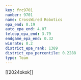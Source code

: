 ```yaml
---
key: frc9701
number: 9701
name: CrossWired Robotics
epa_end: 8.19
auto_epa_end: 4.07
teleop_epa_end: 3.79
endgame_epa_end: 0.32
winrate: 0.2
district_epa_rank: 1389
district_epa_percentile: 0.2288
type: Team
---
```

[[2024okok]]
